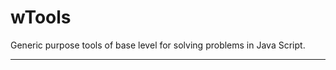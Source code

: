 # wTools

Generic purpose tools of base level for solving problems in Java Script.

_ _ _ _ _ _



















































































































